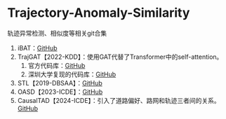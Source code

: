# Trajectory-Anomaly-Similarity
轨迹异常检测、相似度等相关git合集
1. iBAT：[GitHub](https://github.com/JingkeTAN/IBAT-)
2. TrajGAT【2022-KDD】：使用GAT代替了Transformer中的self-attention。
	1. 官方代码库：[GitHub](https://github.com/HuHaonan-CHN/TrajGAT)
	2. 深圳大学复现的代码库：[GitHub](https://github.com/SZU-AdvTech-2022/042-TrajGAT-A-Graph-based-Long-term-Dependency-Modeling-Approach-for-Trajectory-Similarity-Computat)
3. STL【2019-DBSAA】：[GitHub](https://github.com/cbdog94/STL)
4. OASD【2023-ICDE】：[GitHub](https://github.com/lizzyhku/OASD)
5. CausalTAD【2024-ICDE】：引入了道路偏好、路网和轨迹三者间的关系。[GitHub](https://github.com/cfrbt/CausalTAD)
